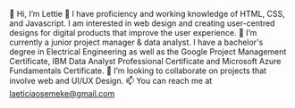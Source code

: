 👋 Hi, I’m Lettie
👀 I have proficiency and working knowledge of HTML, CSS, and Javascript. I am interested in web design and creating user-centred designs for digital products 
   that improve the user experience. 
🌱 I’m currently a junior project manager & data analyst. I have a bachelor's degree in Electrical Engineering as well as the Google Project Management 
   Certificate, IBM Data Analyst Professional Certificate and Microsoft Azure Fundamentals Certificate.
💞️ I’m looking to collaborate on projects that involve web and UI/UX Design.
📫 You can reach me at laeticiaosemeke@gmail.com

<!---
losemeke/losemeke is a ✨ special ✨ repository because its `README.md` (this file) appears on your GitHub profile.
You can click the Preview link to take a look at your changes.
--->
